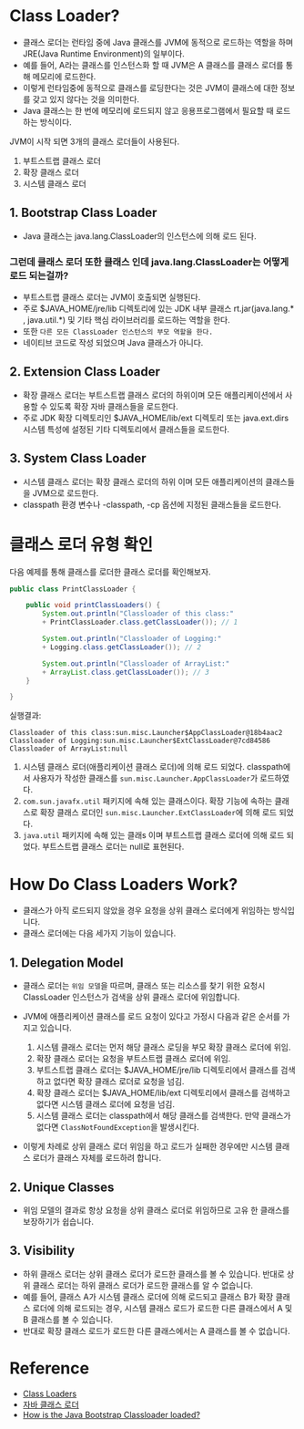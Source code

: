 # Class Loader?
- 클래스 로더는 런타임 중에 Java 클래스를 JVM에 동적으로 로드하는 역할을 하며 JRE(Java Runtime Environment)의 일부이다.
- 예를 들어, A라는 클래스를 인스턴스화 할 때 JVM은 A 클래스를 클래스 로더를 통해 메모리에 로드한다.
- 이렇게 런타임중에 동적으로 클래스를 로딩한다는 것은 JVM이 클래스에 대한 정보를 갖고 있지 않다는 것을 의미한다.
- Java 클래스는 한 번에 메모리에 로드되지 않고 응용프로그램에서 필요할 때 로드하는 방식이다.

JVM이 시작 되면 3개의 클래스 로더들이 사용된다.

1. 부트스트랩 클래스 로더
2. 확장 클래스 로더
3. 시스템 클래스 로더

## 1. Bootstrap Class Loader
- Java 클래스는 java.lang.ClassLoader의 인스턴스에 의해 로드 된다.

### 그런데 클래스 로더 또한 클래스 인데 java.lang.ClassLoader는 어떻게 로드 되는걸까? 
- 부트스트랩 클래스 로더는 JVM이 호출되면 실행된다.
- 주로 $JAVA_HOME/jre/lib 디렉토리에 있는 JDK 내부 클래스 rt.jar(java.lang.* , java.util.*) 및 기타 핵심 라이브러리를 로드하는 역할을 한다.
- 또한 `다른 모든 ClassLoader 인스턴스의 부모 역할을 한다.`
- 네이티브 코드로 작성 되었으며 Java 클래스가 아니다.

## 2. Extension Class Loader
- 확장 클래스 로더는 부트스트랩 클래스 로더의 하위이며 모든 애플리케이션에서 사용할 수 있도록 확장 자바 클래스들을 로드한다.
- 주로 JDK 확장 디렉토리인 $JAVA_HOME/lib/ext 디렉토리 또는 java.ext.dirs 시스템 특성에 설정된 기타 디렉토리에서 클래스들을 로드한다.

## 3. System Class Loader
- 시스템 클래스 로더는 확장 클래스 로더의 하위 이며 모든 애플리케이션의 클래스들을 JVM으로 로드한다.
- classpath 환경 변수나 -classpath, -cp 옵션에 지정된 클래스들을 로드한다.

# 클래스 로더 유형 확인
다음 예제를 통해 클래스를 로더한 클래스 로더를 확인해보자.

```java
public class PrintClassLoader {

    public void printClassLoaders() {
        System.out.println("Classloader of this class:"
        + PrintClassLoader.class.getClassLoader()); // 1

        System.out.println("Classloader of Logging:"
        + Logging.class.getClassLoader()); // 2

        System.out.println("Classloader of ArrayList:"
        + ArrayList.class.getClassLoader()); // 3
    }

}
```

실행결과:
```
Classloader of this class:sun.misc.Launcher$AppClassLoader@18b4aac2
Classloader of Logging:sun.misc.Launcher$ExtClassLoader@7cd84586
Classloader of ArrayList:null
```
1) 시스템 클래스 로더(애플리케이션 클래스 로더)에 의해 로드 되었다. classpath에서 사용자가 작성한 클래스를 `sun.misc.Launcher.AppClassLoader`가 로드하였다.
2) `com.sun.javafx.util` 패키지에 속해 있는 클래스이다. 확장 기능에 속하는 클래스로 확장 클래스 로더인 `sun.misc.Launcher.ExtClassLoader`에 의해 로드 되었다.
3) `java.util` 패키지에 속해 있는 클래s 이며 부트스트랩 클래스 로더에 의해 로드 되었다. 부트스트랩 클래스 로더는 null로 표현된다.

# How Do Class Loaders Work?
- 클래스가 아직 로드되지 않았을 경우 요청을 상위 클래스 로더에게 위임하는 방식입니다.
- 클래스 로더에는 다음 세가지 기능이 있습니다.

## 1. Delegation Model
- 클래스 로더는 `위임 모델`을 따르며, 클래스 또는 리소스를 찾기 위한 요청시 ClassLoader 인스턴스가 검색을 상위 클래스 로더에 위임합니다.

- JVM에 애플리케이션 클래스를 로드 요청이 있다고 가정시 다음과 같은 순서를 가지고 있습니다.
    1. 시스템 클래스 로더는 먼저 해당 클래스 로딩을 부모 확장 클래스 로더에 위임.
    2. 확장 클래스 로더는 요청을 부트스트랩 클래스 로더에 위임.
    3. 부트스트랩 클래스 로더는 $JAVA_HOME/jre/lib 디렉토리에서 클래스를 검색하고 없다면 확장 클래스 로더로 요청을 넘김.
    4. 확장 클래스 로더는 $JAVA_HOME/lib/ext 디렉토리에서 클래스를 검색하고 없다면 시스템 클래스 로더에 요청을 넘김.
    5. 시스템 클래스 로더는 classpath에서 해당 클래스를 검색한다. 만약 클래스가 없다면 `ClassNotFoundException`을 발생시킨다.

- 이렇게 차례로 상위 클래스 로더 위임을 하고 로드가 실패한 경우에만 시스템 클래스 로더가 클래스 자체를 로드하려 합니다.

## 2. Unique Classes
- 위임 모델의 결과로 항상 요청을 상위 클래스 로더로 위임하므로 고유 한 클래스를 보장하기가 쉽습니다.

## 3. Visibility
- 하위 클래스 로더는 상위 클래스 로더가 로드한 클래스를 볼 수 있습니다. 반대로 상위 클래스 로더는 하위 클래스 로더가 로드한 클래스를 알 수 없습니다.
- 예를 들어, 클래스 A가 시스템 클래스 로더에 의해 로드되고 클래스 B가 확장 클래스 로더에 의해 로드되는 경우, 시스템 클래스 로드가 로드한 다른 클래스에서 A 및 B 클래스를 볼 수 있습니다.
- 반대로 확장 클래스 로드가 로드한 다른 클래스에서는 A 클래스를 볼 수 없습니다.

# Reference
- [Class Loaders](https://www.baeldung.com/java-classloaders)
- [자바 클래스 로더](https://ko.wikipedia.org/wiki/%EC%9E%90%EB%B0%94_%ED%81%B4%EB%9E%98%EC%8A%A4%EB%A1%9C%EB%8D%94)
- [How is the Java Bootstrap Classloader loaded?](https://stackoverflow.com/questions/18214174/how-is-the-java-bootstrap-classloader-loaded)